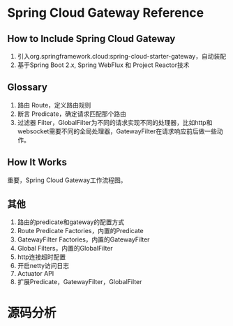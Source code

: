 # Spring Cloud Gateway Reference

## How to Include Spring Cloud Gateway

1. 引入org.springframework.cloud:spring-cloud-starter-gateway，自动装配
2. 基于Spring Boot 2.x, Spring WebFlux 和 Project Reactor技术

## Glossary

1. 路由 Route，定义路由规则
2. 断言 Predicate，确定请求匹配那个路由
3. 过滤器 Filter，GlobalFilter为不同的请求实现不同的处理器，比如http和websocket需要不同的全局处理器，GatewayFilter在请求响应前后做一些动作。

## How It Works

重要，Spring Cloud Gateway工作流程图。

## 其他

1. 路由的predicate和gateway的配置方式
2. Route Predicate Factories，内置的Predicate
3. GatewayFilter Factories，内置的GatewayFilter
4. Global Filters，内置的GlobalFilter
5. http连接超时配置
6. 开启netty访问日志
7. Actuator API
8. 扩展Predicate，GatewayFilter，GlobalFilter

# 源码分析
